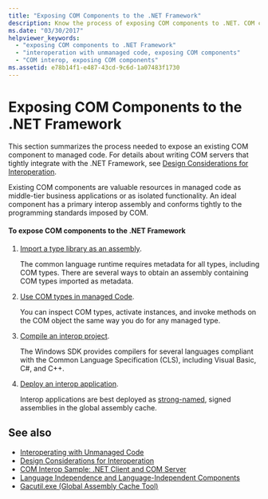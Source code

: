 ```yaml
---
title: "Exposing COM Components to the .NET Framework"
description: Know the process of exposing COM components to .NET. COM components are valuable in managed code as middle-tier business applications or isolated functionality.
ms.date: "03/30/2017"
helpviewer_keywords: 
  - "exposing COM components to .NET Framework"
  - "interoperation with unmanaged code, exposing COM components"
  - "COM interop, exposing COM components"
ms.assetid: e78b14f1-e487-43cd-9c6d-1a07483f1730
---
```

# Exposing COM Components to the .NET Framework
This section summarizes the process needed to expose an existing COM component to managed code. For details about writing COM servers that tightly integrate with the .NET Framework, see [Design Considerations for Interoperation](https://docs.microsoft.com/previous-versions/dotnet/netframework-4.0/61aax4kh(v=vs.100)).
  
 Existing COM components are valuable resources in managed code as middle-tier business applications or as isolated functionality. An ideal component has a primary interop assembly and conforms tightly to the programming standards imposed by COM.  
  
#### To expose COM components to the .NET Framework  
  
1. [Import a type library as an assembly](importing-a-type-library-as-an-assembly.md).  
  
     The common language runtime requires metadata for all types, including COM types. There are several ways to obtain an assembly containing COM types imported as metadata.  
  
2. [Use COM types in managed Code](https://docs.microsoft.com/previous-versions/dotnet/netframework-4.0/3y76b69k(v=vs.100)).  
  
     You can inspect COM types, activate instances, and invoke methods on the COM object the same way you do for any managed type.  
  
3. [Compile an interop project](compiling-an-interop-project.md).  
  
     The Windows SDK provides compilers for several languages compliant with the Common Language Specification (CLS), including Visual Basic, C#, and C++.  
  
4. [Deploy an interop application](deploying-an-interop-application.md).  
  
     Interop applications are best deployed as [strong-named](../../standard/assembly/strong-named.md), signed assemblies in the global assembly cache.  
  
## See also

- [Interoperating with Unmanaged Code](index.md)
- [Design Considerations for Interoperation](https://docs.microsoft.com/previous-versions/dotnet/netframework-4.0/61aax4kh(v=vs.100))
- [COM Interop Sample: .NET Client and COM Server](com-interop-sample-net-client-and-com-server.md)
- [Language Independence and Language-Independent Components](../../standard/language-independence-and-language-independent-components.md)
- [Gacutil.exe (Global Assembly Cache Tool)](../tools/gacutil-exe-gac-tool.md)
